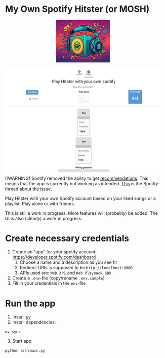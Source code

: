 # My Own Spotify Hitster (or MOSH)
<p align="center">
<img src="image.png" width="35%">
</p>

![Interface](example_interface.png)
[!WARNING]
Spotify removed the ability to get [recommendations](https://developer.spotify.com/documentation/web-api/reference/get-recommendations).
This means that the app is currently not working as intended. [This](https://community.spotify.com/t5/Spotify-for-Developers/Changes-to-Web-API/td-p/6540414) is the Spotify-thread about the issue.

Play Hitster with your own Spotify account based on your liked songs or a playlist.
Play alone or with friends.

This is still a work in progress. More features will (probably) be added.
The UI is also (clearly) a work in progress.

# Create necessary credentials
1. Create an "app" for your spotify account: https://developer.spotify.com/dashboard
   1. Choose a name and a description as you see fit
   2. Redirect URIs is supposed to be `http://localhost:8080`
   3. APIs used are: `Web API` and `Web Playback SDK`
2. Create a `.env`-file (copy/rename `.env.sample`)
3. Fill in your credentials in the `env`-file

# Run the app
1. Install [uv](https://docs.astral.sh/uv/getting-started/installation/)
2. Install dependencies:
```shell
uv sync
```
3. Start app:
```shell
python src\main.py
```
